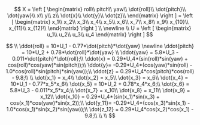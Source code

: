 
$$
X = \left [ \begin{matrix}
roll\\
pitch\\
yaw\\
\dot{roll}\\
\dot{pitch}\\
\dot{yaw}\\
x\\
y\\
z\\
\dot{x}\\
\dot{y}\\
\dot{z}\\
\end{matrix}
\right ] = 
\left [ \begin{matrix}
x_1\\
x_2\\
x_3\\
x_4\\
x_5\\
x_6\\
x_7\\
x_8\\
x_9\\
x_{10}\\
x_{11}\\
x_{12}\\
\end{matrix}
\right ]
\\
\newline
\\
U = \left [ \begin{matrix}
u_1\\
u_2\\
u_3\\
u_4
\end{matrix}
\right ]
$$



$$
\\
\ddot{roll} = 10*U_1 - 0.77*\dot{pitch}*\dot{yaw} \newline
\ddot{pitch} = 10*U_2 + 0.78*\dot{roll}*\dot{yaw} \\
\ddot{yaw} = 5.8*U_3 - 0.011*\dot{pitch}*\dot{roll};\\
\ddot{x} = 0.29*U_4*(sin(roll)*sin(yaw) + cos(roll)*cos(yaw)*sin(pitch));\\
\ddot{y}= -0.29*U_4*(cos(yaw)*sin(roll) - 1.0*cos(roll)*sin(pitch)*sin(yaw));\\
\ddot{z} = 0.29*U_4*cos(pitch)*cos(roll) - 9.8;\\
\\
\dot{x_1} = x_4\\
\dot{x_2} = x_5\\
\dot{x_3} = x_6\\
\dot{x_4} = 10*U_1 - 0.77*x_5*x_6\\
\dot{x_5} = 10*U_2 + 0.78*x_4*x_6;\\
\dot{x_6} = 5.8*U_3 - 0.011*x_5*x_4;\\
\dot{x_7} = x_10\\
\dot{x_8} = x_11\\
\dot{x_9} = x_12\\
\dot{x_10} = 0.29*U_4*(sin(x_1)*sin(x_3) + cos(x_1)*cos(yaw)*sin(x_2));\\
\dot{y_11}= -0.29*U_4*(cos(x_3)*sin(x_1) - 1.0*cos(x_1)*sin(x_2)*sin(yaw));\\
\dot{z_12} = 0.29*U_4*cos(x_2)*cos(x_1) - 9.8;\\
\\
\\
$$
